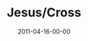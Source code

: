---
layout: message
category: message
series: "The Story"
title: "Jesus/Cross"
date: 2011-04-16-00-00
message_id: 667
---